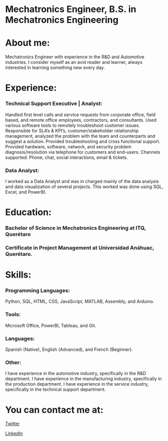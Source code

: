 <!DOCTYPE html>
<html>
    <head>
        <!-- <title>Github Introduction</title> -->
        <meta charset="utf-8">
        <meta name="viewport" content="width=device-width, initial-scale=1">
    </head>
    <body>
        <h1>Mechatronics Engineer, B.S. in Mechatronics Engineering</h1>
        <div>
            <h1>
                About me:
            </h1>
            <p>
                Mechatronics Engineer with experience in the R&D and Automotive industries. 
                I consider myself as an avid reader and learner, always interested in learning something new every day. 
            </p>
        </div>
        <div>
            <h1>
                Experience: 
            </h1>
            <h3>
                Technical Support Executive | Analyst:
            </h3>
            <p>
                Handled first level calls and service requests from corporate office, field based, and remote office employees, 
                contractors, and consultants. Used various software tools to remotely troubleshoot customer issues.
                Responsible for SLA’s & KPI’s, customer/stakeholder relationship management, analyzed the problem with the team
                and counterparts and suggest a solution. 
                Provided troubleshooting and cross functional support. Provided hardware, software, network, and security problem
                diagnosis/resolution via telephone for customers and end-users. 
                Channels supported: Phone, chat, social interactions, email & tickets.
            </p>
        </div>
        <div>
            <h3>
                Data Analyst:
            </h3>
            <p>
                I worked as a Data Analyst and was in charged mainly of the data analysis and data visualization of several projects. 
                This worked was done using SQL, Excel, and PowerBI. 
            </p>
        </div>
        <div>
            <h1>
                Education:
            </h1>
            <div>
                <h3>
                    Bachelor of Science in Mechatronics Engineering at ITQ, Querétaro
                </h3>
                <h3>
                    Certificate in Project Management at Universidad Anáhuac, Querétaro. 
                </h3>
            </div>
        </div>
        <div>
            <h1>
                Skills:
            </h1>
            <div>
                <h3>
                    Programming Languages:
                </h3>
                <p>
                    Python, SQL, HTML, CSS, JavaScript, MATLAB, Assembly, and Arduino.
                </p>
            </div>
            <div>
                <h3>
                    Tools:
                </h3>
                <p>
                    Microsoft Office, PowerBI, Tableau, and Git.
                </p>
            </div>
            <div>
                <h3>
                    Languages:
                </h3>
                <p>
                    Spanish (Native), English (Advanced), and French (Beginner).
                </p>
            </div>
            <div>
                <h3>
                    Other:
                </h3>
                <p>
                    I have experience in the automotive industry, specifically in the R&D department. 
                    I have experience in the manufacturing industry, specifically in the production department. 
                    I have experience in the service industry, specifically in the technical support department. 
                </p>              
              </div>
        </div>
        <div>
            <footer>
                <h1>You can contact me at:</h1>
                <div>
                    <p>
                        <a href="https://twitter.com/valdiviatech">Twitter</a>
                    </p>
                </div>
                <div>
                    <p>
                        <a href="https://www.linkedin.com/in/valdiviatech/">LinkedIn</a>
                    </p>
                </div>
            </footer>
        </div>
    </body>
</html>
